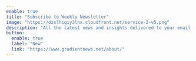 ```yaml
---
enable: true
title: "Subscribe to Weekly Newsletter"
image: "https://dzslhiqiy3lnx.cloudfront.net/service-2-v5.png"
description: "All the latest news and insights delivered to your email. **Forever free, no bias and always transparent to the community!**"
button:
  enable: true
  label: "New"
  link: "https://www.gradientnews.net/about/"
---
```

